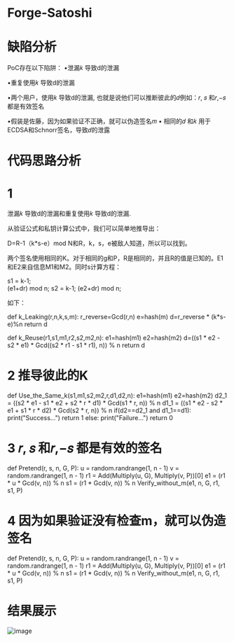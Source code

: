 # Forge-Satoshi


# 缺陷分析

PoC存在以下陷阱：
•泄漏𝑘 导致d的泄漏

•重复使用𝑘 导致d的泄漏

•两个用户，使用𝑘 导致d的泄漏, 也就是说他们可以推断彼此的𝑑例如：𝑟, 𝑠 和𝑟,−𝑠 都是有效签名

•假装是佐藤，因为如果验证不正确，就可以伪造签名𝑚 • 相同的𝑑 和𝑘 用于ECDSA和Schnorr签名，导致𝑑的泄露


# 代码思路分析
# 1
泄漏𝑘 导致d的泄漏和重复使用𝑘 导致d的泄漏.


从验证公式和私钥计算公式中，我们可以简单地推导出：

D=R-1（k*s-e）mod N和R，k，s，e被敌人知道，所以可以找到。

两个签名使用相同的K。对于相同的g和P，R是相同的，并且R的值是已知的。E1和E2来自信息M1和M2。同时s计算方程：


s1 = k-1;  
(e1+dr) mod n;
s2 = k-1;
(e2+dr) mod n;

如下：



def k_Leaking(r,n,k,s,m):
    r_reverse=Gcd(r,n)
    e=hash(m)
    d=r_reverse * (k*s-e)%n
    return d
    
def k_Reuse(r1,s1,m1,r2,s2,m2,n):
    e1=hash(m1)
    e2=hash(m2)
    d=((s1 * e2 - s2 * e1) * Gcd((s2 * r1 - s1 * r1), n)) % n
    return d


# 2 推导彼此的K

def Use_the_Same_k(s1,m1,s2,m2,r,d1,d2,n):
    e1=hash(m1)
    e2=hash(m2)
    d2_1 = ((s2 * e1 - s1 * e2 + s2 * r * d1) * Gcd(s1 * r, n)) % n
    d1_1 = ((s1 * e2 - s2 * e1 + s1 * r * d2) * Gcd(s2 * r, n)) % n
    if(d2==d2_1 and d1_1==d1):
        print("Success...")
        return 1
    else:
        print("Failure...")
        return 0

# 3 𝑟, 𝑠 和𝑟,−𝑠 都是有效的签名


def Pretend(r, s, n, G, P):
    u = random.randrange(1, n - 1)
    v = random.randrange(1, n - 1)
    r1 = Add(Multiply(u, G), Multiply(v, P))[0]
    e1 = (r1 * u * Gcd(v, n)) % n
    s1 = (r1 * Gcd(v, n)) % n
    Verify_without_m(e1, n, G, r1, s1, P)



# 4 因为如果验证没有检查m，就可以伪造签名



def Pretend(r, s, n, G, P):
    u = random.randrange(1, n - 1)
    v = random.randrange(1, n - 1)
    r1 = Add(Multiply(u, G), Multiply(v, P))[0]
    e1 = (r1 * u * Gcd(v, n)) % n
    s1 = (r1 * Gcd(v, n)) % n
    Verify_without_m(e1, n, G, r1, s1, P)
    
    
    

# 结果展示

![image](https://user-images.githubusercontent.com/75195549/181039496-6e2a524c-d87b-4675-b85a-c6ce13d14925.png)
